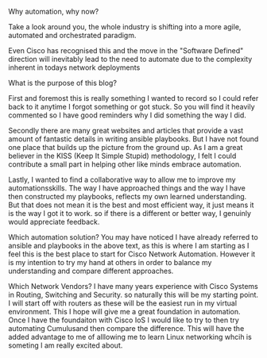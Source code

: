 Why automation, why now?

Take a look around you, the whole industry is shifting into a more
 agile, automated and orchestrated paradigm.
 
Even Cisco has recognised this and the move in the "Software Defined"
 direction will inevitably lead to the need to automate due to the 
 complexity inherent in todays network deployments
 
What is the purpose of this blog?

First and foremost this is really something I wanted to record so I
 could refer back to it anytime I forgot something or got stuck. So you
 will find it heavily commented so I have good reminders why I did 
 something the way I did.
 
Secondly there are many great websites and articles that provide a vast
 amount of fantastic details in writing ansible playbooks. But I have
 not found one place that builds up the picture from the ground up. As I
 am a great believer in the KISS (Keep It Simple Stupid) methodology, I
 felt I could contribute a small part in helping other like minds
 embrace automation.

Lastly, I wanted to find a collaborative way to allow me to improve my
 automationsskills. The way I have approached things and the way I have
 then constructed my playbooks, reflects my own learned understanding.
 But that does not mean it is the best and most efficient way, it just
 means it is the way I got it to work. so if there is a different or
 better way, I genuinly would appreciate feedback.
 
Which automation solution?
You may have noticed I have already referred to ansible and playbooks
 in the above text, as this is where I am starting as I feel this is
 the best place to start for Cisco Network Automation. 
 However it is my intention to try my hand at others in order to balance
 my understanding and compare different approaches.
 
Which Network Vendors?
I have many years experience with Cisco Systems in Routing, Switching
 and Security. so naturally this will be my starting point. I will start
 off with routers as these will be the easiest run in my virtual
 environment. This I hope will give me a great foundation in automation.
 Once I have the foundaiton with Cisco IoS I would like to try to then
 try automating Cumulusand then compare the difference. This will have
 the added advantage to me of alllowing me to learn Linux networking
 whcih is someting I am really excited about.
